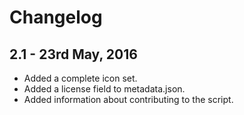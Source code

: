 Changelog
=========

2.1 - 23rd May, 2016
--------------------

  * Added a complete icon set.
  * Added a license field to metadata.json.
  * Added information about contributing to the script.
